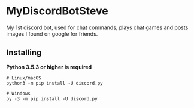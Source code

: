 # MyDiscordBotSteve
My 1st discord bot, used for chat commands, plays chat games and posts images I found on google for friends.


Installing
----------
**Python 3.5.3 or higher is required**


    # Linux/macOS
    python3 -m pip install -U discord.py

    # Windows
    py -3 -m pip install -U discord.py
    
